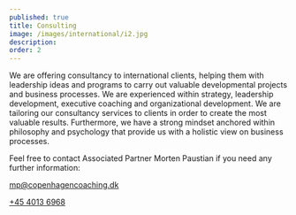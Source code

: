 ```yaml
---
published: true
title: Consulting
image: /images/international/i2.jpg
description:
order: 2
---
```


We are offering consultancy to international clients, helping them with leadership ideas and programs to carry out valuable developmental projects and business processes. We are experienced within strategy, leadership development, executive coaching and organizational development. We are tailoring our consultancy services to clients in order to create the most valuable results. Furthermore, we have a strong mindset anchored within philosophy and psychology that provide us with a holistic view on business processes.  

 

Feel free to contact Associated Partner Morten Paustian if you need any further information:

[mp@copenhagencoaching.dk](mailto:mp@copenhagencoaching.dk)

[+45 4013 6968](tel:40136968)

 